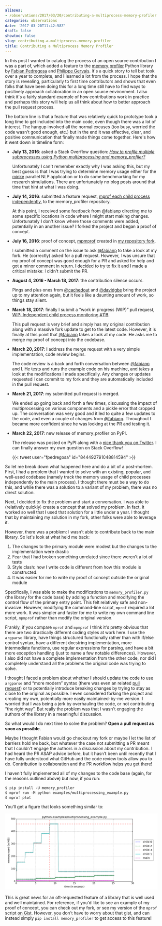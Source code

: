 ```yaml
---
aliases:
- /observations/2017/03/20/contributing-a-multiprocess-memory-profiler.html
categories: observations
date: '2017-03-20T11:42:58Z'
draft: false
showtoc: false
slug: contributing-a-multiprocess-memory-profiler
title: Contributing a Multiprocess Memory Profiler
---
```


In this post I wanted to catalog the process of an open source contribution I was a part of, which added a feature to the [memory profiler](https://pypi.python.org/pypi/memory_profiler/) Python library by [Fabian Pedregosa](http://fseoane.net/) and [Philippe Gervais](https://github.com/pgervais). It's a quick story to tell but took over a year to complete, and I learned a lot from the process. I hope that the story is revealing, particularly to first time contributors and shows that even folks that have been doing this for a long time still have to find ways to positively approach collaboration in an open source environment. I also think it's a fairly standard example of how contributions work in practice and perhaps this story will help us all think about how to better approach the pull request process.

The bottom line is that a feature that was relatively quick to prototype took a long time to get included into the main code, even though there was a lot of interest. The hangup involved all the normal excuses (too busy, worried the code wasn't good enough, etc.) but in the end it was effective, clear, and positive communication that finally made things come together. Here's how it went down in timeline form:

- **July 13, 2016**: asked a Stack Overflow question: _[How to profile multiple subprocesses using Python multiprocessing and memory_profiler?](http://stackoverflow.com/questions/38358881/how-to-profile-multiple-subprocesses-using-python-multiprocessing-and-memory-pro)_

    Unfortunately I can't remember exactly why I was asking this, but my best guess is that I was trying to determine memory usage either for the [minke](https://github.com/bbengfort/minke) parallel NLP application or to do some benchmarking for my research simulations. There are unfortunately no blog posts around that time that hint at what I was doing.

- **July 14, 2016**: submitted a feature request, [mprof each child process independently](https://github.com/fabianp/memory_profiler/issues/118), to the memory_profiler repository.

    At this point, I received some feedback from [@fabianp](https://github.com/fabianp) directing me to some specific locations in code where I might start making changes. Unfortunately I don't know where those comments were added, potentially in an another issue? I forked the project and began a proof of concept.

- **July 16, 2016**: proof of concept, [mpmprof](https://gist.github.com/bbengfort/574e0b5acf0068527f74bba897538dcb) created in [my repository fork](https://github.com/bbengfort/memory_profiler/).

    I submitted a comment on the issue to ask [@fabianp](https://github.com/fabianp) to take a look at my fork. He (correctly) asked for a pull request. However, I was unsure that my proof of concept was good enough for a PR and asked for help and got a minor comment in return. I decided to try to fix it and I made a critical mistake: I didn't submit the PR.

- **August 4, 2016 - March 18, 2017**: the contribution silence occurs.

    Pings and plus ones from [@cachedout](https://github.com/cachedout) and [@davidgbe](https://github.com/davidgbe) bring the project up to my attention again, but it feels like a daunting amount of work, so things stay silent.

- **March 18, 2017**: finally I submit a &ldquo;work in progress (WIP)&rdquo; pull request, [WIP: Independent child process monitoring #118](https://github.com/fabianp/memory_profiler/pull/134).

    This pull request is very brief and simply has my original contribution along with a massive fork update to get to the latest code. However, it is finally at this point that [@fabianp](https://github.com/fabianp) takes a look at my code. He asks me to merge my proof of concept into the codebase.

- **March 20, 2017**: I address the merge request with a very simple implementation, code review begins.

    The code review is a back and forth conversation between [@fabianp](https://github.com/fabianp) and I. He tests and runs the example code on his machine, and takes a look at the modifications I made specifically. Any changes or updates requested I can commit to my fork and they are automatically included in the pull request.

- **March 21, 2017**: my submitted pull request is merged.

    We ended up going back and forth a few times, discussing the impact of multiprocessing on various components and a pickle error that cropped up. The conversation was very good and it led to quite a few updates to the code, and even a couple of changes from [@fabianp](https://github.com/fabianp). Throughout I became more confident since he was looking at the PR and testing it.

- **March 22, 2017**: new release of memory_profiler on PyPI.

    The release was posted on PyPI along with a [nice thank you on Twitter](https://twitter.com/fpedregosa/status/844492791048814594). I can finally answer my own question on Stack Overflow!

    {{< tweet user="fpedregosa" id="844492791048814594" >}}

So let me break down what happened here and do a bit of a post-mortem. First, I had a problem that I wanted to solve with an existing, popular, and well-used codebase (namely track the memory usage of child processes independently to the main process). I thought there must be a way to do this, and while there was a solution to a variant of my problem, there was no direct solution.

Next, I decided to fix the problem and start a conversation. I was able to (relatively quickly) create a concept that solved my problem. In fact, it worked so well that I used that solution for a little under a year. I thought that by maintaining my solution in my fork, other folks were able to leverage it.

However, there was a problem: I wasn't able to contribute back to the main library. So let's look at what held me back:

1. The changes to the primary module were modest but the changes to the implementation were drastic
2. Fear that I had broken something unrelated since there weren't a lot of tests
3. Style clash: how I write code is different from how this module is constructed.
4. It was easier for me to write my proof of concept outside the original module

Specifically, I was able to make the modifications to `memory_profiler.py` (the library for the code base) by adding a function and modifying the control flow of the primary entry point. This felt relatively safe and non-invasive. However, modifying the command-line script, `mprof` required a lot more work. It was simpler and faster for me to write my own command line script, `mpmprof` rather than modify the original version.

Frankly, if you compare `mprof` and `mpmprof` I think it's pretty obvious that there are two drastically different coding styles at work here. I use the `argparse` library, have things structured functionally rather than with if/else control syntax, have a different docstring implementation, more intermediate functions, use regular expressions for parsing, and have a bit more exception handling (just to name a few notable differences). However, I also did not have a complete implementation from the other code, nor did I completely understand all the problems the original code was trying to solve.

I thought I faced a problem about whether I should update the code to use `argparse` and &ldquo;more modern&rdquo; syntax (there was even an related [pull request](https://github.com/fabianp/memory_profiler/pull/128)) or to potentially introduce breaking changes by trying to stay as close to the original as possible. I even considered forking the project and creating my own, potentially more easily maintained-by-me version. I worried that I was being a jerk by overhauling the code, or not contributing &ldquo;the right way&rdquo;. But really the problem was that I wasn't engaging the authors of the library in a meaningful discussion.

So what would I do next time to solve the problem? **Open a pull request as soon as possible**.

Maybe I thought Fabian would go checkout my fork or maybe I let the list of barriers hold me back, but whatever the case not submitting a PR meant that I couldn't engage the authors in a discussion about my contribution. I had heard the PR ASAP advice before, but it hasn't been until recently that I have fully understood what GitHub and the code review tools allow you to do. Contribution is collaboration and the PR workflow helps you get there!

I haven't fully implemented all of my changes to the code base (again, for the reasons outlined above) but now, if you run:

```
$ pip install -U memory_profiler
$ mprof run -M python examples/multiprocessing_example.py
$ mprof plot
```

You'll get a figure that looks something similar to:

[![Memory Profiler Multiprocessing Example](/images/2017-03-20-mprof-multiprocessing-plot.png)](/images/2017-03-20-mprof-multiprocessing-plot.png)

This is great news for an oft-requested feature of a library that is well used and well maintained. For reference, if you'd like to see an example of my proof of concept, you can check out my fork, or see my version of the `mprof` script [on Gist](https://gist.github.com/bbengfort/574e0b5acf0068527f74bba897538dcb). However, you don't have to worry about that gist, and can instead simply `pip install memory_profiler` to get access to this feature!
